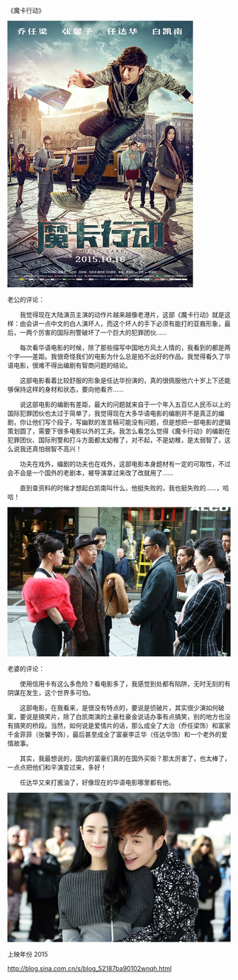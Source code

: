 《魔卡行动》

			
![](./img/001vda4xzy73rDcKD6Mf0&690.jpg)


老公的评论：


　　我觉得现在大陆演员主演的动作片越来越像老港片，这部《魔卡行动》就是这样：由会讲一点中文的白人演坏人，而这个坏人的手下必须有能打的亚裔形象，最后，一两个厉害的国际刑警破坏了一个巨大的犯罪团伙……


　　每次看华语电影的时候，除了那些描写中国地方风土人情的，我看到的都是两个字——差距。我很奇怪我们的电影为什么总是拍不出好的作品。我觉得看久了华语电影，很难不得出编剧有智商问题的结论。

　　这部电影看着比较舒服的形象是任达华扮演的，真的很佩服他六十岁上下还能够保持这样的身材和状态，要向他看齐……


　　说这部电影的编剧有差距，最大的问题就来自于一个年入五百亿人民币以上的国际犯罪团伙也太过于简单了，我觉得现在大多华语电影的编剧并不是真正的编剧，你让他们写个段子，写幽默的发言稿可能没有问题，但是想把一部电影的逻辑策划圆了，需要下很多电影以外的工夫。我怎么看怎么觉得《魔卡行动》的编剧在犯罪团伙、国际刑警和打斗方面都太幼稚了，对不起，不是幼稚，是太弱智了，这么说我还真怕弱智不高兴！


　　功夫在戏外，编剧的功夫也在戏外，这部电影本身题材有一定的可取性，不过会不会是一个国外的老剧本，被导演拿过来改了改就用了……

　　直到查资料的时候才想起白凯南叫什么，他挺失败的，我也挺失败的……，哈哈！

![](./img/001vda4xzy73rDhxL2Ec8&690.jpg)


老婆的评论：

　　使用信用卡有这么多危险？看电影多了，我感觉到处都有陷阱，无时无刻的有阴谋在发生，这个世界多可怕。


　　这部电影，在我看来，是很没有特点的，要说是侦破片，其实很少演如何破案，要说是搞笑片，除了白凯南演的土豪杜豪金说话办事有点搞笑，别的地方也没有搞笑的桥段。当然，如何说是爱情片的话，那么成全了大治（乔任梁饰）和富家千金菲菲（张馨予饰），最后甚至成全了富豪李正华（任达华饰）和一个老外的爱情故事。

　　其实，我最想说的，国内的富豪们真的在国外买街？那太厉害了，也太棒了，一点点把他们和平演变过来，多好！　

　　任达华又来打酱油了，好像现在的华语电影哪里都有他。

![](./img/001vda4xzy73rDpgzZ5c7&690.jpg)


上映年份 2015							
		
http://blog.sina.com.cn/s/blog_52187ba90102wnqh.html
